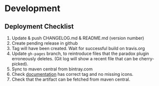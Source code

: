 # Development

## Deployment Checklist

1. Update & push CHANGELOG.md & README.md (version number)
2. Create pending release in github
3. Tag will have been created. Wait for successful build on travis.org
4. Update `gh-pages` branch, to reintroduce files that the paradox plugin erroneously deletes. (Git log will show a recent file that can be cherry-picked).
5. Sync to maven central from bintray.com
6. Check [documentation](https://synesso.github.io/scala-stellar-sdk/) has correct tag and no missing icons.
7. Check that the artifact can be fetched from maven central.
